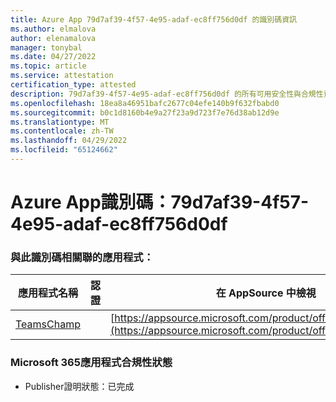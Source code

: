 ```yaml
---
title: Azure App 79d7af39-4f57-4e95-adaf-ec8ff756d0df 的識別碼資訊
ms.author: elmalova
author: elenamalova
manager: tonybal
ms.date: 04/27/2022
ms.topic: article
ms.service: attestation
certification_type: attested
description: 79d7af39-4f57-4e95-adaf-ec8ff756d0df 的所有可用安全性與合規性資訊。
ms.openlocfilehash: 18ea8a46951bafc2677c04efe140b9f632fbabd0
ms.sourcegitcommit: b0c1d8160b4e9a27f23a9d723f7e76d38ab12d9e
ms.translationtype: MT
ms.contentlocale: zh-TW
ms.lasthandoff: 04/29/2022
ms.locfileid: "65124662"
---
```

# <a name="azure-app-id-79d7af39-4f57-4e95-adaf-ec8ff756d0df"></a>Azure App識別碼：79d7af39-4f57-4e95-adaf-ec8ff756d0df


### <a name="apps-associated-with-this-id"></a>與此識別碼相關聯的應用程式：
| **應用程式名稱** | **認證** | **在 AppSource 中檢視** |
|--------------|---------------|-----------------------|
| [TeamsChamp](../forward/WA200001487.md) |  | [https://appsource.microsoft.com/product/office/WA200001487](https://appsource.microsoft.com/product/office/WA200001487) |

### <a name="microsoft-365-app-compliance-status"></a>Microsoft 365應用程式合規性狀態
- Publisher證明狀態：已完成
